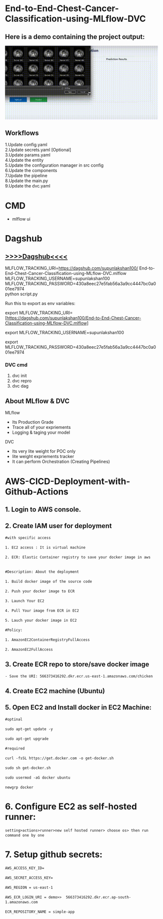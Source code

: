 # End-to-End-Chest-Cancer-Classification-using-MLflow-DVC

## **Here is a demo containing the project output:**
![Smart Surveillance System](https://github.com/Supun-Dissanayaka/End-to-End-Chest-Cancer-Classification-using-MLflow-DVC/blob/main/output/output.gif?raw=true)

## Workflows

1.Update config.yaml <br>
2.Update secrets.yaml [Optional] <br>
3.Update params.yaml <br>
4.Update the entity <br>
5.Update the configuration manager in src config <br>
6.Update the components <br>
7.Update the pipeline <br>
8.Update the main.py <br>
9.Update the dvc.yaml


# CMD
- mlflow ui

# Dagshub
## [>>>>Dagshub<<<<](https://dagshub.com)

MLFLOW_TRACKING_URI=https://dagshub.com/supunlakshan100/      End-to-End-Chest-Cancer-Classification-using-MLflow-DVC.mlflow \
MLFLOW_TRACKING_USERNAME=supunlakshan100 \
MLFLOW_TRACKING_PASSWORD=430a8eec27e5fab56a3a9cc4447bc0a001ee7974 \
python script.py

Run this to export as env variables:

export MLFLOW_TRACKING_URI=[https://dagshub.com/supunlakshan100/End-to-End-Chest-Cancer-Classification-using-MLflow-DVC.mlflow] <br>

export MLFLOW_TRACKING_USERNAME=supunlakshan100 <br>

export MLFLOW_TRACKING_PASSWORD=430a8eec27e5fab56a3a9cc4447bc0a001ee7974



### DVC cmd

1. dvc init
2. dvc repro
3. dvc dag


## About MLflow & DVC

MLflow

 - Its Production Grade
 - Trace all of your expriements
 - Logging & taging your model


DVC 

 - Its very lite weight for POC only
 - lite weight expriements tracker
 - It can perform Orchestration (Creating Pipelines)



# AWS-CICD-Deployment-with-Github-Actions

## 1. Login to AWS console.

## 2. Create IAM user for deployment

	#with specific access

	1. EC2 access : It is virtual machine

	2. ECR: Elastic Container registry to save your docker image in aws


	#Description: About the deployment

	1. Build docker image of the source code

	2. Push your docker image to ECR

	3. Launch Your EC2 

	4. Pull Your image from ECR in EC2

	5. Lauch your docker image in EC2

	#Policy:

	1. AmazonEC2ContainerRegistryFullAccess

	2. AmazonEC2FullAccess

	
## 3. Create ECR repo to store/save docker image
    - Save the URI: 566373416292.dkr.ecr.us-east-1.amazonaws.com/chicken

	
## 4. Create EC2 machine (Ubuntu) 

## 5. Open EC2 and Install docker in EC2 Machine:
	
	
	#optinal

	sudo apt-get update -y

	sudo apt-get upgrade
	
	#required

	curl -fsSL https://get.docker.com -o get-docker.sh

	sudo sh get-docker.sh

	sudo usermod -aG docker ubuntu

	newgrp docker
	
# 6. Configure EC2 as self-hosted runner:
    setting>actions>runner>new self hosted runner> choose os> then run command one by one


# 7. Setup github secrets:

    AWS_ACCESS_KEY_ID=

    AWS_SECRET_ACCESS_KEY=

    AWS_REGION = us-east-1

    AWS_ECR_LOGIN_URI = demo>>  566373416292.dkr.ecr.ap-south-1.amazonaws.com

    ECR_REPOSITORY_NAME = simple-app
